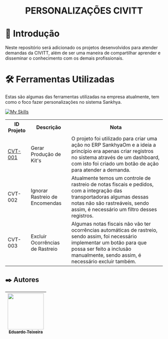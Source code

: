 

<div align="center"><h1>PERSONALIZAÇÕES CIVITT</h1>
</div>

# 📖 Introdução

Neste repositório será adicionado os projetos desenvolvidos para atender demandas da CIVITT, além de ser uma maneira de compartilhar aprender e disseminar o conhecimento com os demais profissionais. 


# 🛠 Ferramentas Utilizadas
Estas são algumas das ferramentas utilizadas na empresa atualmente, tem como o foco fazer personalizações no sistema Sankhya. 

[![My Skills](https://skillicons.dev/icons?i=java,js,eclipse,git,gitlab)](https://skillicons.dev)


<table>
<tr>
  <th>ID Projeto</th>
  <th>Descrição</th>
  <th>Nota</th>
</tr>
<tr>
  <td><a href="https://github.com/EDUARDO-TEIXEIRA/Personalizacao-CIVITT/blob/main/Opera%C3%A7%C3%B5es/GerarProdu%C3%A7%C3%A3oKits.js">CVT-001</a></td>
  <td>Gerar Produção de Kit's</td>
  <td>O projeto foi utilizado para criar uma ação no ERP SankhyaOm e a ideia a princípio era apenas criar registros no sistema através de um dashboard, com isto foi criado um botão de ação para atender a demanda.</td>
<tr>
  <td>CVT-002</td>
  <td>Ignorar Rastreio de Encomendas</td>
  <td>Atualmente temos um controle de rastreio de notas fiscais e pedidos, com a integração das transportadoras algumas dessas notas não são rastreáveis, sendo assim, é necessário um filtro desses registros. 
</tr>

<tr>
  <td>CVT-003</td>
  <td>Excluir Ocorrências de Rastreio</td>
  <td>Algumas notas fiscais não vão ter ocorrências automáticas de rastreio, sendo assim, foi necessário implementar um botão para que possa ser feito a inclusão manualmente, sendo assim, é necessário excluir também. 
</tr>

</table>

## ✒️ Autores
| [<img src="https://avatars.githubusercontent.com/u/34588048?v=4" width=115><br><sub>Eduardo Teixeira</sub>](https://github.com/eduardo-teixeira) 
| :---: 

